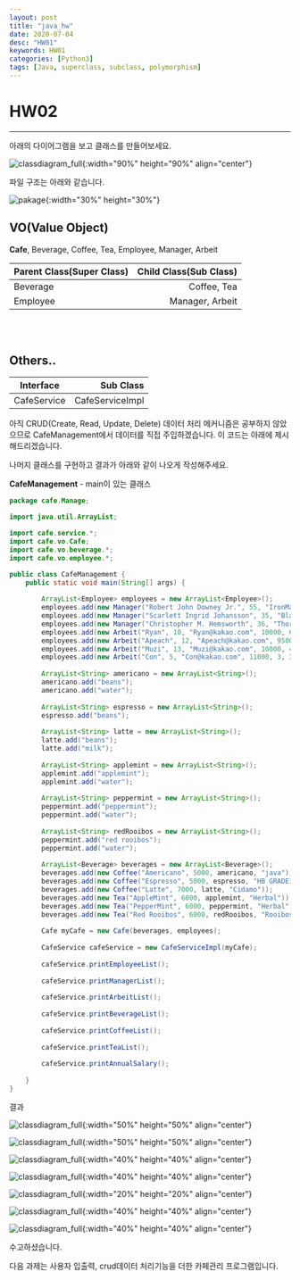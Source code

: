 ```yaml
---
layout: post
title: "java_hw"
date: 2020-07-04
desc: "HW01"
keywords: HW01
categories: [Python3]
tags: [Java, superclass, subclass, polymorphism]
---
```


# HW02
___
아래의 다이어그램을 보고 클래스를 만들어보세요.

![classdiagram_full](/static/assets/img/blog/java/HW/classdiagram_full.png){:width="90%" height="90%" align="center"}

파일 구조는 아래와 같습니다. 

![pakage](/static/assets/img/blog/java/HW/pakage.png){:width="30%" height="30%"}

## VO(Value Object)

**Cafe**, Beverage, Coffee, Tea, Employee, Manager, Arbeit

| Parent Class(Super Class) | Child Class(Sub Class) |
|---|---:|
|Beverage|Coffee, Tea|
|Employee|Manager, Arbeit|
<br>
<br>

## Others..

|Interface|Sub Class|
|---|---:|
|CafeService|CafeServiceImpl|




아직 CRUD(Create, Read, Update, Delete) 데이터 처리 메커니즘은 공부하지 않았으므로 CafeManagement에서 데이터를 직접 주입하겠습니다. 이 코드는 아래에 제시해드리겠습니다. 

나머지 클래스를 구현하고 결과가 아래와 같이 나오게 작성해주세요. 


**CafeManagement** - main이 있는 클래스

~~~java
package cafe.Manage;

import java.util.ArrayList;

import cafe.service.*;
import cafe.vo.Cafe;
import cafe.vo.beverage.*;
import cafe.vo.employee.*;

public class CafeManagement {
	public static void main(String[] args) {
		
		ArrayList<Employee> employees = new ArrayList<Employee>();
		employees.add(new Manager("Robert John Downey Jr.", 55, "IronMan@RobertDowneyJr.com", 80000000, 100000000));
		employees.add(new Manager("Scarlett Ingrid Johansson", 35, "BlackWidow@Scarlett_Jo.com", 90000000, 120000000));
		employees.add(new Manager("Christopher M. Hemsworth", 36, "Thor@@chrishemsworth.com", 85000000, 110000000));
		employees.add(new Arbeit("Ryan", 10, "Ryan@kakao.com", 10000, 6, 5));
		employees.add(new Arbeit("Apeach", 12, "Apeach@kakao.com", 9500, 4, 3));
		employees.add(new Arbeit("Muzi", 13, "Muzi@kakao.com", 10000, 4, 3));
		employees.add(new Arbeit("Con", 5, "Con@kakao.com", 11000, 3, 3));
		
		ArrayList<String> americano = new ArrayList<String>();
		americano.add("beans");
		americano.add("water");
		
		ArrayList<String> espresso = new ArrayList<String>();
		espresso.add("beans");
		
		ArrayList<String> latte = new ArrayList<String>();
		latte.add("beans");
		latte.add("milk");
		
		ArrayList<String> applemint = new ArrayList<String>();
		applemint.add("applemint");
		applemint.add("water");
		
		ArrayList<String> peppermint = new ArrayList<String>();
		peppermint.add("peppermint");
		peppermint.add("water");
		
		ArrayList<String> redRooibos = new ArrayList<String>();
		peppermint.add("red rooibos");
		peppermint.add("water");
		
		ArrayList<Beverage> beverages = new ArrayList<Beverage>();
		beverages.add(new Coffee("Americano", 5000, americano, "java"));
		beverages.add(new Coffee("Espresso", 5000, espresso, "HB GRADE1"));
		beverages.add(new Coffee("Latte", 7000, latte, "Cidamo"));
		beverages.add(new Tea("AppleMint", 6000, applemint, "Herbal"));
		beverages.add(new Tea("PepperMint", 6000, peppermint, "Herbal"));
		beverages.add(new Tea("Red Rooibos", 6000, redRooibos, "Rooibos"));
		
		Cafe myCafe = new Cafe(beverages, employees);
		
		CafeService cafeService = new CafeServiceImpl(myCafe);
		
		cafeService.printEmployeeList();
		
		cafeService.printManagerList();
		
		cafeService.printArbeitList();
		
		cafeService.printBeverageList();
		
		cafeService.printCoffeeList();
		
		cafeService.printTeaList();
		
		cafeService.printAnnualSalary();
		
	}
}
~~~

결과

![classdiagram_full](/static/assets/img/blog/java/HW/employeeList.png){:width="50%" height="50%" align="center"}
<br>

![classdiagram_full](/static/assets/img/blog/java/HW/managerList.png){:width="50%" height="50%" align="center"}
<br>

![classdiagram_full](/static/assets/img/blog/java/HW/arbeitList.png){:width="40%" height="40%" align="center"}
<br>

![classdiagram_full](/static/assets/img/blog/java/HW/menuList.png){:width="40%" height="40%" align="center"}
<br>

![classdiagram_full](/static/assets/img/blog/java/HW/coffeeList.png){:width="20%" height="20%" align="center"}
<br>

![classdiagram_full](/static/assets/img/blog/java/HW/teaList.png){:width="40%" height="40%" align="center"}
<br>

![classdiagram_full](/static/assets/img/blog/java/HW/salary.png){:width="40%" height="40%" align="center"}
<br>

수고하셨습니다. 

다음 과제는 사용자 입출력, crud데이터 처리기능을 더한 카페관리 프로그램입니다. 